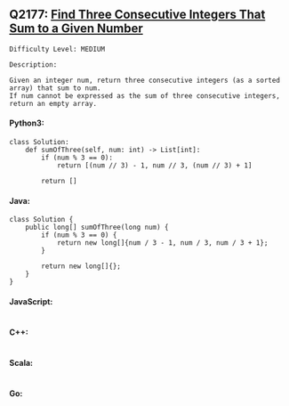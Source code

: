 ## Q2177: [Find Three Consecutive Integers That Sum to a Given Number](https://leetcode.com/problems/find-three-consecutive-integers-that-sum-to-a-given-number/)

```
Difficulty Level: MEDIUM
```

```
Description:

Given an integer num, return three consecutive integers (as a sorted array) that sum to num.
If num cannot be expressed as the sum of three consecutive integers, return an empty array.
```

#### Python3:

```
class Solution:
    def sumOfThree(self, num: int) -> List[int]:
        if (num % 3 == 0):
            return [(num // 3) - 1, num // 3, (num // 3) + 1] 

        return []
```

#### Java:

```
class Solution {
    public long[] sumOfThree(long num) {
        if (num % 3 == 0) {
            return new long[]{num / 3 - 1, num / 3, num / 3 + 1};
        }

        return new long[]{};
    }
}
```

#### JavaScript:

```

```

#### C++:

```

```

#### Scala:

```

```

#### Go:

```

```